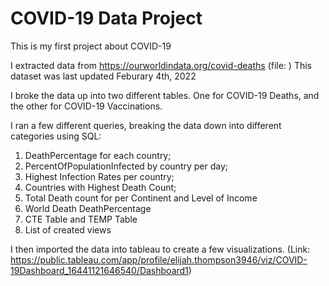 
# COVID-19 Data Project

This is my first project about COVID-19

I extracted data from https://ourworldindata.org/covid-deaths (file: )
This dataset was last updated Feburary 4th, 2022

I broke the data up into two different tables. One for COVID-19 Deaths, and the other for COVID-19 Vaccinations.

I ran a few different queries, breaking the data down into different categories using SQL:

1. DeathPercentage for each country;
2. PercentOfPopulationInfected by country per day;
3. Highest Infection Rates per country;
4. Countries with Highest Death Count;
5. Total Death count for per Continent and Level of Income
6. World Death DeathPercentage
7. CTE Table and TEMP Table
8. List of created views

I then imported the data into tableau to create a few visualizations. (Link: https://public.tableau.com/app/profile/elijah.thompson3946/viz/COVID-19Dashboard_16441121646540/Dashboard1)




